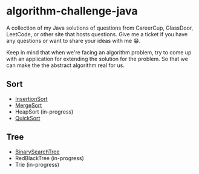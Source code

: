 # algorithm-challenge-java
A collection of my Java solutions of questions from CareerCup, GlassDoor, LeetCode, or other site that hosts questions. Give me a ticket if you have any questions or want to share your ideas with me 😁.

Keep in mind that when we're facing an algorithm problem, try to come up with an application for extending the solution for the problem. So that we can make the the abstract algorithm real for us.

Sort
----
* [InsertionSort](test/src/main/java/com/my/myalgorithm/challenge/InsertionSort.java)
* [MergeSort](test/src/main/java/com/my/myalgorithm/challenge/MergeSort.java)
* HeapSort (in-progress)
* [QuickSort](test/src/main/java/com/my/myalgorithm/challenge/QuickSort.java)

Tree
----
* [BinarySearchTree](test/src/main/java/com/my/myalgorithm/challenge/BinarySearchTree.java)
* RedBlackTree (in-progress)
* Trie (in-progress)
